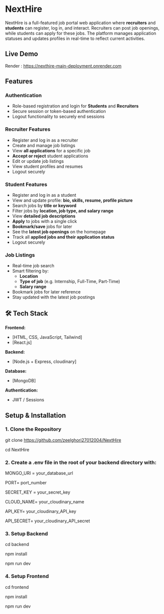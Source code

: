 
# NextHire

NextHire is a full-featured job portal web application where **recruiters** and **students** can register, log in, and interact. Recruiters can post job openings, while students can apply for these jobs. The platform manages application statuses and updates profiles in real-time to reflect current activities.

## Live Demo
Render :
https://nexthire-main-deployment.onrender.com

##  Features

### Authentication

- Role-based registration and login for **Students** and **Recruiters**
- Secure session or token-based authentication
- Logout functionality to securely end sessions

### Recruiter Features
- Register and log in as a recruiter
- Create and manage job listings
- View **all applications** for a specific job
- **Accept or reject** student applications
- Edit or update job listings
- View student profiles and resumes
- Logout securely

### Student Features
- Register and log in as a student
- View and update profile: **bio, skills, resume, profile picture**
- Search jobs by **title or keyword**
- Filter jobs by **location, job type, and salary range**
- View **detailed job descriptions**
- **Apply** to jobs with a single click
- **Bookmark/save** jobs for later
- See the **latest job openings** on the homepage
- Track all **applied jobs and their application status**
- Logout securely

### Job Listings
- Real-time job search
- Smart filtering by:
  - **Location**
  - **Type of job** (e.g. Internship, Full-Time, Part-Time)
  - **Salary range**
- Bookmark jobs for later reference
- Stay updated with the latest job postings


## 🛠️ Tech Stack

**Frontend:**
- [HTML, CSS, JavaScript, Tailwind]
- [React.js]

**Backend:**
- [Node.js + Express, cloudinary]

**Database:**
- [MongoDB]

**Authentication:**
- JWT / Sessions


##  Setup & Installation

### 1. Clone the Repository

git clone https://github.com/zeelghori27012004/NextHire

cd NextHire

### 2. Create a .env file in the root of your backend directory with:

MONGO_URI = your_database_url

PORT= port_number

SECRET_KEY = your_secret_key

CLOUD_NAME= your_cloudinary_name

API_KEY= your_cloudinary_API_key

API_SECRET= your_cloudinary_API_secret

### 3. Setup Backend

cd backend

npm install

npm run dev

### 4. Setup Frontend

cd frontend

npm install

npm run dev




